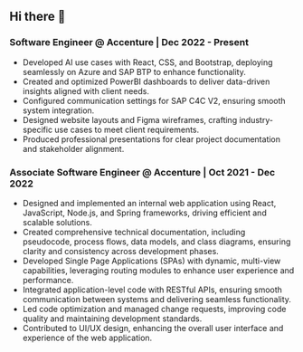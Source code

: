 ## Hi there 👋

### Software Engineer @ Accenture | Dec 2022 - Present
* Developed AI use cases with React, CSS, and Bootstrap, deploying seamlessly on Azure and SAP BTP to enhance functionality.
* Created and optimized PowerBI dashboards to deliver data-driven insights aligned with client needs.
* Configured communication settings for SAP C4C V2, ensuring smooth system integration.
* Designed website layouts and Figma wireframes, crafting industry-specific use cases to meet client requirements.
* Produced professional presentations for clear project documentation and stakeholder alignment.

### Associate Software Engineer @ Accenture | Oct 2021 - Dec 2022
* Designed and implemented an internal web application using React, JavaScript, Node.js, and Spring frameworks, driving efficient and scalable solutions.
* Created comprehensive technical documentation, including pseudocode, process flows, data models, and class diagrams, ensuring clarity and consistency across development 
phases.
* Developed Single Page Applications (SPAs) with dynamic, multi-view capabilities, leveraging routing modules to enhance user experience and performance.
* Integrated application-level code with RESTful APIs, ensuring smooth communication between systems and delivering seamless functionality.
* Led code optimization and managed change requests, improving code quality and maintaining development standards.
* Contributed to UI/UX design, enhancing the overall user interface and experience of the web application.
<!--
**yhashmi/yhashmi** is a ✨ _special_ ✨ repository because its `README.md` (this file) appears on your GitHub profile.

Here are some ideas to get you started:

- 🔭 I’m currently working on ...
- 🌱 I’m currently learning ...
- 👯 I’m looking to collaborate on ...
- 🤔 I’m looking for help with ...
- 💬 Ask me about ...
- 📫 How to reach me: ...
- 😄 Pronouns: ...
- ⚡ Fun fact: ...
-->
